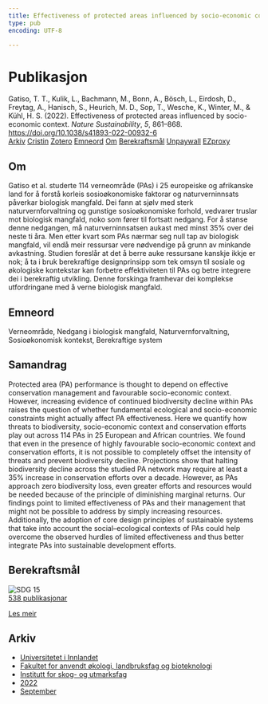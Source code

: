 ```yaml
---
title: Effectiveness of protected areas influenced by socio-economic context
type: pub
encoding: UTF-8

---
```

<h1>Publikasjon</h1>
<article id="csl-bib-container-7Y9SA38N" class="csl-bib-container">
  <div class="csl-bib-body"> <div class="csl-entry">Gatiso, T. T., Kulik, L., Bachmann, M., Bonn, A., Bösch, L., Eirdosh, D., Freytag, A., Hanisch, S., Heurich, M. D., Sop, T., Wesche, K., Winter, M., &#38; Kühl, H. S. (2022). Effectiveness of protected areas influenced by socio-economic context. <i>Nature Sustainability</i>, <i>5</i>, 861–868. <a href="https://doi.org/10.1038/s41893-022-00932-6">https://doi.org/10.1038/s41893-022-00932-6</a></div> </div>
  <div class="csl-bib-buttons">
    <a href="#taxonomy-article-7Y9SA38N" alt="archive" class="csl-bib-button">Arkiv</a>
    <a href="https://app.cristin.no/results/show.jsf?id=2050235" alt="Cristin" class="csl-bib-button">Cristin</a>
    <a href="http://zotero.org/groups/5881554/items/7Y9SA38N" alt="Zotero" class="csl-bib-button">Zotero</a>
    <a href="#keywords-article-7Y9SA38N" alt="keywords" class="csl-bib-button">Emneord</a>
    <a href="#about-article-7Y9SA38N" alt="about_pub" class="csl-bib-button">Om</a>
    <a href="#sdg-article-7Y9SA38N" alt="sdg" class="csl-bib-button">Berekraftsmål</a>
    <a href="https://doi.org/10.1038/s41893-022-00932-6" alt="Unpaywall" class="csl-bib-button">Unpaywall</a>
    <a href="https://doi.org/10.1038/s41893-022-00932-6" alt="EZproxy" class="csl-bib-button">EZproxy</a>
  </div>
  <div id="csl-bib-meta-container-7Y9SA38N"></div>
</article>
<div id="csl-bib-meta-7Y9SA38N" class="csl-bib-meta">
  <article id="about-article-7Y9SA38N" class="about_pub-article">
    <h1>Om</h1>
    Gatiso et al. studerte 114 verneområde (PAs) i 25 europeiske og afrikanske land for å forstå korleis sosioøkonomiske faktorar og naturverninnsats påverkar biologisk mangfald. Dei fann at sjølv med sterk naturvernforvaltning og gunstige sosioøkonomiske forhold, vedvarer truslar mot biologisk mangfald, noko som fører til fortsatt nedgang. For å stanse denne nedgangen, må naturverninnsatsen aukast med minst 35% over dei neste ti åra. Men etter kvart som PAs nærmar seg null tap av biologisk mangfald, vil endå meir ressursar vere nødvendige på grunn av minkande avkastning. Studien foreslår at det å berre auke ressursane kanskje ikkje er nok; å ta i bruk berekraftige designprinsipp som tek omsyn til sosiale og økologiske kontekstar kan forbetre effektiviteten til PAs og betre integrere dei i berekraftig utvikling. Denne forskinga framhevar dei komplekse utfordringane med å verne biologisk mangfald.
  </article>
  <article id="keywords-article-7Y9SA38N" class="keywords-article">
    <h1>Emneord</h1>
    Verneområde, Nedgang i biologisk mangfald, Naturvernforvaltning, Sosioøkonomisk kontekst, Berekraftige system
  </article>
  <article id="abstract-article-7Y9SA38N" class="abstract-article">
    <h1>Samandrag</h1>
    Protected area (PA) performance is thought to depend on effective conservation management and favourable socio-economic context. However, increasing evidence of continued biodiversity decline within PAs raises the question of whether fundamental ecological and socio-economic constraints might actually affect PA effectiveness. Here we quantify how threats to biodiversity, socio-economic context and conservation efforts play out across 114 PAs in 25 European and African countries. We found that even in the presence of highly favourable socio-economic context and conservation efforts, it is not possible to completely offset the intensity of threats and prevent biodiversity decline. Projections show that halting biodiversity decline across the studied PA network may require at least a 35% increase in conservation efforts over a decade. However, as PAs approach zero biodiversity loss, even greater efforts and resources would be needed because of the principle of diminishing marginal returns. Our findings point to limited effectiveness of PAs and their management that might not be possible to address by simply increasing resources. Additionally, the adoption of core design principles of sustainable systems that take into account the social–ecological contexts of PAs could help overcome the observed hurdles of limited effectiveness and thus better integrate PAs into sustainable development efforts.
  </article>
  <article id="sdg-article-7Y9SA38N" class="sdg-article">
    <h1>Berekraftsmål</h1>
    <div class="sdg-container"><div id="sdg15" class="sdg">
        <img src="{{< params subfolder >}}images/sdg/sdg15_nn.png" class="image" alt="SDG 15">
        <div class="sdg-overlay">
          <a href="{{< params subfolder >}}nn/archive/?sdg=15#archive" class="sdg-publication-count"><span>538</span> publikasjonar</a>
          <p><a href="https://fn.no/om-fn/fns-baerekraftsmaal/livet-paa-land?lang=nno-NO" class="sdg-read-more">Les meir</a></p>
        </div>
      </div></div>
  </article>
  <article id="taxonomy-article-7Y9SA38N" class="taxonomy-article">
    <h1>Arkiv</h1>
    <ul>
      <li><a href="{{< params subfolder >}}nn/archive/?key=3DCRN523">Universitetet i Innlandet</a></li>
      <li><a href="{{< params subfolder >}}nn/archive/?key=T77LXH6D">Fakultet for anvendt økologi, landbruksfag og bioteknologi</a></li>
      <li><a href="{{< params subfolder >}}nn/archive/?key=7TRARPE3">Institutt for skog- og utmarksfag</a></li>
      <li><a href="{{< params subfolder >}}nn/archive/?key=H9K9UC39">2022</a></li>
      <li><a href="{{< params subfolder >}}nn/archive/?key=STM4XRGY">September</a></li>
    </ul>
  </article>
</div>
